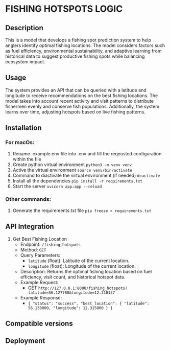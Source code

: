 # FISHING HOTSPOTS LOGIC

## Description

This is a model that develops a fishing spot prediction system to help anglers identify optimal fishing locations. The model considers factors such as fuel efficiency, environmental sustainability, and adaptive learning from historical data to suggest productive fishing spots while balancing ecosystem impact.

## Usage

The system provides an API that can be queried with a latitude and longitude to receive recommendations on the best fishing locations. The model takes into account recent activity and visit patterns to distribute fishermen evenly and conserve fish populations. Additionally, the system learns over time, adjusting hotspots based on live fishing patterns.

## Installation

### For macOs:

1. Rename .example.env file into .env and fill the reqeusted configuration within the file
1. Create python virtual environment `python3 -m venv venv`
1. Active the virtual environment `source venv/bin/activate`
1. Command to diactivate the virtual environment (if needed) `deactivate`
1. Install all the dependencies `pip install -r requirements.txt`
1. Start the server `uvicorn app:app --reload`

### Other commands:

1. Generate the requirements.txt file `pip freeze > requirements.txt`

## API Integration

1. Get Best Fishing Location
   - Endpoint: `/fishing_hotspots`
   - Method: `GET`
   - Query Parameters:
     - `latitude` (float): Latitude of the current location.
     - `longitude` (float): Longitude of the current location.
   - Description: Returns the optimal fishing location based on fuel efficiency, visit count, and historical hotspot data.
   - Example Request:
     - GET `http://127.0.0.1:8000/fishing_hotspots?latitude=56.127788&longitude=12.310137`
   - Example Response:
       - `{
    "status": "success",
    "best_location": {
        "latitude": 56.130000,
        "longitude": 12.315000
    }
}`

## Compatible versions

## Deployment
